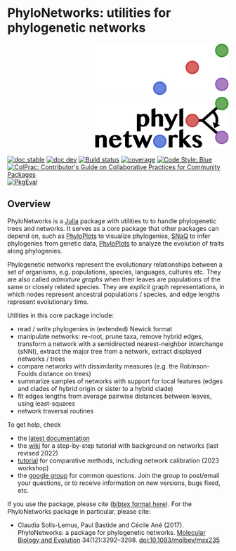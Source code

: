 # PhyloNetworks: utilities for phylogenetic networks
<div align="right">

  ![logo dark](docs/src/logo_text_darkmode.png#gh-dark-mode-only)
  ![logo light](docs/src/logo_text.png#gh-light-mode-only)

</div>

[![doc stable](https://img.shields.io/badge/docs-stable-blue.svg)](https://juliaphylo.github.io/PhyloNetworks.jl/stable)
[![doc dev](https://img.shields.io/badge/docs-dev-blue.svg)](https://juliaphylo.github.io/PhyloNetworks.jl/dev)
[![Build status](https://github.com/juliaphylo/PhyloNetworks.jl/workflows/CI/badge.svg?branch=master)](https://github.com/juliaphylo/PhyloNetworks.jl/actions/workflows/ci.yml)
[![coverage](https://codecov.io/gh/juliaphylo/PhyloNetworks.jl/branch/master/graph/badge.svg)](https://codecov.io/gh/juliaphylo/PhyloNetworks.jl)
[![Code Style: Blue](https://img.shields.io/badge/code%20style-blue-4495d1.svg)](https://github.com/invenia/BlueStyle)
[![ColPrac: Contributor's Guide on Collaborative Practices for Community Packages](https://img.shields.io/badge/ColPrac-Contributor's%20Guide-blueviolet)](https://github.com/SciML/ColPrac)
[![PkgEval](https://JuliaCI.github.io/NanosoldierReports/pkgeval_badges/P/PhyloNetworks.svg)](https://JuliaCI.github.io/NanosoldierReports/pkgeval_badges/report.html)

## Overview

PhyloNetworks is a [Julia](http://julialang.org) package with utilities to
to handle phylogenetic trees and networks.
It serves as a core package that other packages can depend on, such as
[PhyloPlots](https://github.com/JuliaPhylo/PhyloPlots.jl)
to visualize phylogenies,
[SNaQ](https://github.com/JuliaPhylo/PhyloPlots.jl)
to infer phylogenies from genetic data,
[PhyloPlots](https://github.com/JuliaPhylo/PhyloPlots.jl)
to analyze the evolution of traits along phylogenies.

Phylogenetic networks represent the evolutionary relationships between a set
of organisms, e.g. populations, species, languages, cultures etc.
They are also called *admixture graphs* when their leaves are populations
of the same or closely related species.
They are *explicit* graph representations, in which nodes represent
ancestral populations / species, and edge lengths represent evolutionary time.

Utilities in this core package include:
- read / write phylogenies in (extended) Newick format
- manipulate networks: re-root, prune taxa, remove hybrid edges,
  transform a network with a semidirected nearest-neighbor interchange (sNNI),
  extract the major tree from a network, extract displayed networks / trees
- compare networks with dissimilarity measures
  (e.g. the Robinson-Foulds distance on trees)
- summarize samples of networks with support for local features
  (edges and clades of hybrid origin or sister to a hybrid clade)
- fit edges lengths from average pairwise distances between leaves,
  using least-squares
- network traversal routines

To get help, check

- the [latest documentation](https://juliaphylo.github.io/PhyloNetworks.jl/dev)
- the [wiki](https://github.com/juliaphylo/PhyloNetworks.jl/wiki) for a
  step-by-step tutorial with background on networks (last revised 2022)
- [tutorial](https://cecileane.github.io/networkPCM-workshop/) for
  comparative methods, including network calibration (2023 workshop)
- the [google group](https://groups.google.com/forum/#!forum/phylonetworks-users)
  for common questions. Join the group to post/email your questions,
  or to receive information on new versions, bugs fixed, etc.

If you use the package, please cite ([bibtex format here](CITATION.bib)).
For the PhyloNetworks package in particular, please cite:

- Claudia Sol&iacute;s-Lemus, Paul Bastide and C&eacute;cile An&eacute; (2017).
  PhyloNetworks: a package for phylogenetic networks.
  [Molecular Biology and Evolution](https://academic.oup.com/mbe/article/doi/10.1093/molbev/msx235/4103410/PhyloNetworks-a-package-for-phylogenetic-networks?guestAccessKey=230afceb-df28-4160-832d-aa7c73f86369)
  34(12):3292–3298.
  [doi:10.1093/molbev/msx235](https://doi.org/10.1093/molbev/msx235)
